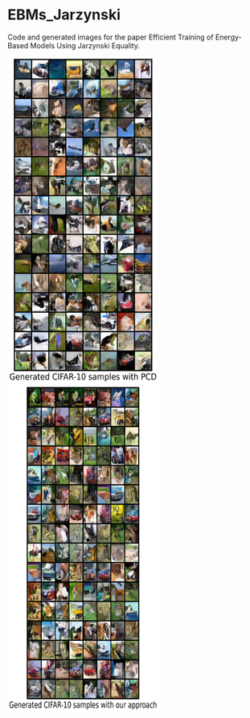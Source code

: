 # EBMs_Jarzynski
 Code and generated images for the paper Efficient Training of Energy-Based Models Using Jarzynski Equality.
 <p float="left">
<img src="generated_CIFAR_images_PCD.png"  width="300" height="650">
<img src="generated_CIFAR_images_Jar.png"  width="300" height="650">
</p>